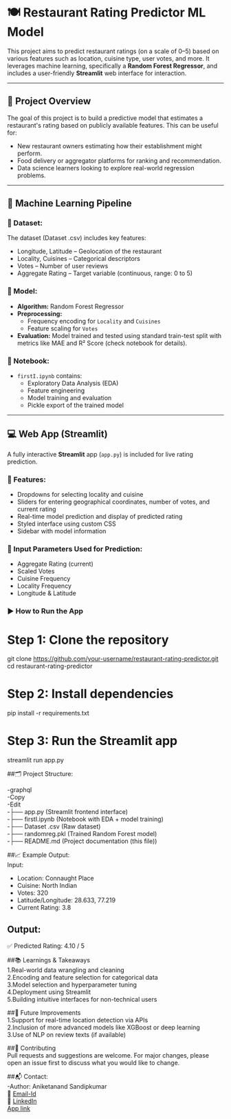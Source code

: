 # 🍽️ Restaurant Rating Predictor ML Model

This project aims to predict restaurant ratings (on a scale of 0–5) based on various features such as location, cuisine type, user votes, and more. It leverages machine learning, specifically a **Random Forest Regressor**, and includes a user-friendly **Streamlit** web interface for interaction.

---

## 📌 Project Overview

The goal of this project is to build a predictive model that estimates a restaurant's rating based on publicly available features. This can be useful for:
- New restaurant owners estimating how their establishment might perform.
- Food delivery or aggregator platforms for ranking and recommendation.
- Data science learners looking to explore real-world regression problems.

---

## 🧠 Machine Learning Pipeline

### 📁 Dataset:
The dataset (Dataset .csv) includes key features:
- Longitude, Latitude – Geolocation of the restaurant  
- Locality, Cuisines – Categorical descriptors  
- Votes – Number of user reviews  
- Aggregate Rating – Target variable (continuous, range: 0 to 5)  

### 🧪 Model:
- **Algorithm:** Random Forest Regressor  
- **Preprocessing:**
  - Frequency encoding for `Locality` and `Cuisines`
  - Feature scaling for `Votes`
- **Evaluation:** Model trained and tested using standard train-test split with metrics like MAE and R² Score (check notebook for details).

### 🧾 Notebook:
- `firstI.ipynb` contains:
  - Exploratory Data Analysis (EDA)
  - Feature engineering
  - Model training and evaluation
  - Pickle export of the trained model

---

## 💻 Web App (Streamlit)

A fully interactive **Streamlit** app (`app.py`) is included for live rating prediction.

### 🔧 Features:
- Dropdowns for selecting locality and cuisine
- Sliders for entering geographical coordinates, number of votes, and current rating
- Real-time model prediction and display of predicted rating
- Styled interface using custom CSS
- Sidebar with model information

### 🧠 Input Parameters Used for Prediction:
- Aggregate Rating (current)
- Scaled Votes
- Cuisine Frequency
- Locality Frequency
- Longitude & Latitude

### ▶️ How to Run the App

# Step 1: Clone the repository
git clone https://github.com/your-username/restaurant-rating-predictor.git
cd restaurant-rating-predictor

# Step 2: Install dependencies
pip install -r requirements.txt

# Step 3: Run the Streamlit app
streamlit run app.py

##🗂️ Project Structure:

-graphql
<br>
-Copy
<br>
-Edit
<br>
-├── app.py                    (Streamlit frontend interface)
<br>
-├── firstI.ipynb             (Notebook with EDA + model training)
<br>
-├── Dataset .csv             (Raw dataset)
<br>
-├── randomreg.pkl            (Trained Random Forest model)
<br>
-├── README.md                (Project documentation (this file))
<br>

##📈 Example Output:
<br>
Input:<br>
- Location: Connaught Place<br>
- Cuisine: North Indian<br>
- Votes: 320<br>
- Latitude/Longitude: 28.633, 77.219<br>
- Current Rating: 3.8<br>

## Output:<br>
✅ Predicted Rating: 4.10 / 5

##📚 Learnings & Takeaways<br>
1.Real-world data wrangling and cleaning<br>
2.Encoding and feature selection for categorical data<br>
3.Model selection and hyperparameter tuning<br>
4.Deployment using Streamlit<br>
5.Building intuitive interfaces for non-technical users<br>

##🚀 Future Improvements<br>
1.Support for real-time location detection via APIs<br>
2.Inclusion of more advanced models like XGBoost or deep learning<br>
3.Use of NLP on review texts (if available)<br>

##🤝 Contributing<br>
Pull requests and suggestions are welcome. For major changes, please open an issue first to discuss what you would like to change.

##📬 Contact:<br>
-Author: Aniketanand Sandipkumar<br>
📧 [Email-Id](aniketanand2712@gmail.com)<br>
🔗 [LinkedIn](www.linkedin.com/in/aniketanand-sandipkumar-8475ab258)<br>
[App link](https://restraunt-rating-predictor-pv9na5bpdglgfc89wqsut2.streamlit.app)
